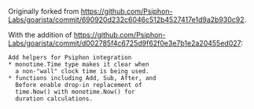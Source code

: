 Originally forked from https://github.com/Psiphon-Labs/goarista/commit/690920d232c6046c512b4527417e1d9a2b930c92.

With the addition of https://github.com/Psiphon-Labs/goarista/commit/d002785f4c6725d9f62f0e3e7b1e2a20455ed027:

```
Add helpers for Psiphon integration
* monotime.Time type makes it clear when
  a non-"wall" clock time is being used.
* functions including Add, Sub, After, and
  Before enable drop-in replacement of
  time.Now() with monotime.Now() for
  duration calculations.
```
